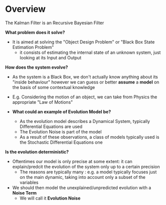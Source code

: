 
# Overview 

The Kalman Filter is an Recursive Bayesian Filter 

**What problem does it solve?**

- It is aimed at solving the "Object Design Problem" or "Black Box State Estimation Problem" 
  - it consists of estimating the internal state of an unknown system, just looking at its Input and Output 


**How does the system evolve?**

- As the system is a Black Box, we don't actually know anything about its "inside behaviour" however we can guess or better **assume** a **model** on the basis of some contextual knowledge 
- E.g. Considering the motion of an object, we can take from Physics the appropriate "Law of Motions" 


- **What could an example of Evolution Model be?**
  - As the evolution model describes a Dynamical System, typically Differential Equations are used 
  - The Evolution Noise is part of the model 
  - As a result of these observations, a class of models typically used is the Stochastic Differential Equations one 


**Is the evolution deterministic?**

- Oftentimes our model is only precise at some extent: it can explain/predcit the evolution of the system only up to a certain precision
  - The reasons are typically many : e.g. a model typically focuses just on the main dynamic, taking into account only a subset of the variables 
- We should then model the unexplained/unpredicted evolution with a **Noise Term** 
  - We will call it **Evolution Noise** 



